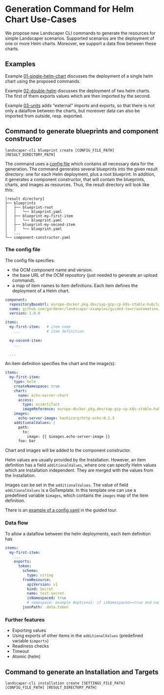 # Generation Command for Helm Chart Use-Cases 

We propose new Landscaper CLI commands to generate the resources for simple Landscaper scenarios.
Supported scenarios are the deployment of one or more Helm charts. Moreover, we support a data flow between these charts.


## Examples

Example [01-single-helm-chart](./01-single-helm) discusses the deployment of a single helm chart using the
proposed commands.

Example [02-double-helm](./02-double-helm) discusses the deployment of two helm charts. 
The first of them exports values which are then imported by the second.

Example [03-units](./03-units) adds "external" imports and exports, so that there is not only a dataflow between the
charts, but moreover data can also be imported from outside, resp. exported. 


## Command to generate blueprints and component constructor

```shell
landscaper-cli blueprint create [CONFIG_FILE_PATH] [RESULT_DIRECTORY_PATH]
```

The command uses a [config file](#the-config-file) which contains all necessary data for the generation. 
The command generates several blueprints into the given result directory: one for each Helm deployment, plus a root 
blueprint. In addition, it generates a component constructor, that will contain the blueprints, charts, and images as
resources. Thus, the result directory will look like this:

```shell
[result directory]
├── blueprints
│   ├── blueprint-root
│   │   └── blueprint.yaml
│   ├── blueprint-my-first-item
│   │   └── blueprint.yaml
│   ├── blueprint-my-second-item
│   │   └── blueprint.yaml
│   ...
└── component-constructor.yaml
```

### The config file

The config file specifies:
- the OCM component name and version.
- the base URL of the OCM repository (just needed to generate an upload command).
- a map of item names to item definitions. Each item defines the deployment of a Helm chart.

```yaml
component:
  repositoryBaseUrl: europe-docker.pkg.dev/sap-gcp-cp-k8s-stable-hub/landscaper-examples/examples
  name: github.com/gardener/landscaper-examples/guided-tour/automation/simple-helm
  version: 1.0.0

items:
  my-first-item:   # item name
    ...            # item definition
  
  my-second-item:
    ...
  
  ...
```

An item definition specifies the chart and the image(s):

```yaml
items:
  my-first-item:
    type: helm
    createNamespace: true
    chart:
      name: echo-server-chart
      access:
        type: ociArtifact
        imageReference: europe-docker.pkg.dev/sap-gcp-cp-k8s-stable-hub/landscaper-examples/examples/charts/guided-tour/echo-server-extended:1.0.0
    images:
      echo-server-image: hashicorp/http-echo:0.2.3
    additionalValues: |
      path:
        to:
          image: {{ $images.echo-server-image }}
      foo: bar
```

Chart and images will be added to the component constructor. 

Helm values are usually provided by the Installation. However, an item definition has a field `additionalValues`, where 
one can specify Helm values which are Installation independent. They are merged with the values from the Installation. 

Images can be set in the `additionalValues`. 
The value of field `additionalValues` is a GoTemplate. In this template one can use a predefined variable `$images`, 
which contains the `images` map of the item definition.

There is an [example of a config.yaml](../guided-tour/automation/simple-helm/01-create-component/config.yaml) 
in the guided tour.

### Data flow

To allow a dataflow between the helm deployments, each item definition has 

```yaml
items:
  my-first-item:
    ...
    exports:
      token:
        schema:
          type: string
        fromResource:
          apiVersion: v1
          kind: Secret
          name: test-secret
          isNamespaced: true
          # namespace: example #optional: if isNamespaced==true and namespace is not set, use the release namespace
        jsonPath: .data.token
```


### Further features

- Exporting values
- Using exports of other items in the `additionalValues` (predefined variable `$imports`)
- Readiness checks
- Timeout
- Atomic (helm)


## Command to generate an Installation and Targets

```shell
landscaper-cli installation create [SETTINGS_FILE_PATH] [CONFIG_FILE_PATH] [RESULT_DIRECTORY_PATH]
```
